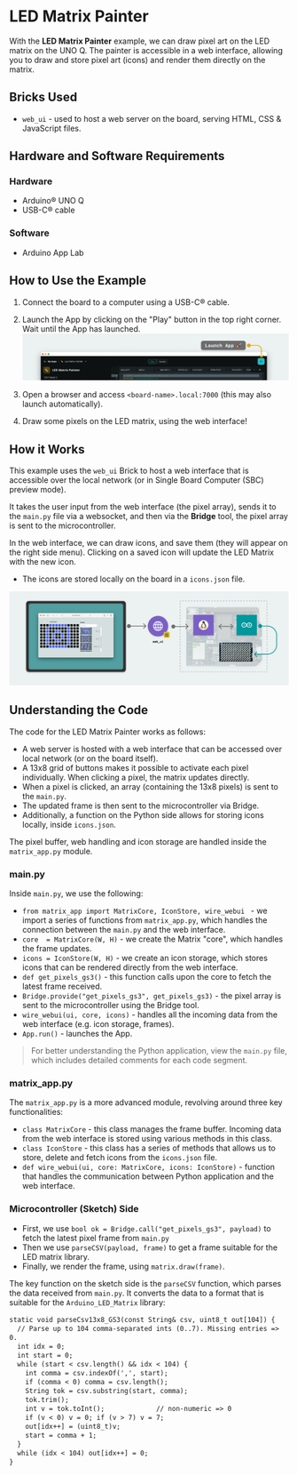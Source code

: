 # LED Matrix Painter

With the **LED Matrix Painter** example, we can draw pixel art on the LED matrix on the UNO Q. The painter is accessible in a web interface, allowing you to draw and store pixel art (icons) and render them directly on the matrix.

## Bricks Used

- `web_ui` - used to host a web server on the board, serving HTML, CSS & JavaScript files.

## Hardware and Software Requirements

### Hardware

- Arduino® UNO Q
- USB-C® cable

### Software

- Arduino App Lab

## How to Use the Example

1. Connect the board to a computer using a USB-C® cable.
2. Launch the App by clicking on the "Play" button in the top right corner. Wait until the App has launched.
    ![Launching an App](images/launch-app.png)

4. Open a browser and access `<board-name>.local:7000` (this may also launch automatically).
5. Draw some pixels on the LED matrix, using the web interface!

## How it Works

This example uses the `web_ui` Brick to host a web interface that is accessible over the local network (or in Single Board Computer (SBC) preview mode).

It takes the user input from the web interface (the pixel array), sends it to the `main.py` file via a websocket, and then via the **Bridge** tool, the pixel array is sent to the microcontroller.

In the web interface, we can draw icons, and save them (they will appear on the right side menu). Clicking on a saved icon will update the LED Matrix with the new icon.
- The icons are stored locally on the board in a `icons.json` file.

![How LED Matrix Painter works](images/led-matrix-painter.png)

## Understanding the Code

The code for the LED Matrix Painter works as follows: 
- A web server is hosted with a web interface that can be accessed over local network (or on the board itself).
- A 13x8 grid of buttons makes it possible to activate each pixel individually. When clicking a pixel, the matrix updates directly.
- When a pixel is clicked, an array (containing the 13x8 pixels) is sent to the `main.py`.
- The updated frame is then sent to the microcontroller via Bridge.
- Additionally, a function on the Python side allows for storing icons locally, inside `icons.json`.

The pixel buffer, web handling and icon storage are handled inside the `matrix_app.py` module.

### main.py

Inside `main.py`, we use the following:
- `from matrix_app import MatrixCore, IconStore, wire_webui ` - we import a series of functions from `matrix_app.py`, which handles the connection between the `main.py` and the web interface.
- `core  = MatrixCore(W, H)` - we create the Matrix "core", which handles the frame updates.
- `icons = IconStore(W, H)` - we create an icon storage, which stores icons that can be rendered directly from the web interface.
- `def get_pixels_gs3()` - this function calls upon the core to fetch the latest frame received.
- `Bridge.provide("get_pixels_gs3", get_pixels_gs3)` - the pixel array is sent to the microcontroller using the Bridge tool.
- `wire_webui(ui, core, icons)` - handles all the incoming data from the web interface (e.g. icon storage, frames).
- `App.run()` - launches the App.

>For better understanding the Python application, view the `main.py` file, which includes detailed comments for each code segment.

### matrix_app.py

The `matrix_app.py` is a more advanced module, revolving around three key functionalities:
- `class MatrixCore` - this class manages the frame buffer. Incoming data from the web interface is stored using various methods in this class.
- `class IconStore` - this class has a series of methods that allows us to store, delete and fetch icons from the `icons.json` file.
- `def wire_webui(ui, core: MatrixCore, icons: IconStore)` - function that handles the communication between Python application and the web interface.

### Microcontroller (Sketch) Side

- First, we use `bool ok = Bridge.call("get_pixels_gs3", payload)` to fetch the latest pixel frame from `main.py`
- Then we use `parseCSV(payload, frame)` to get a frame suitable for the LED matrix library.
- Finally, we render the frame, using `matrix.draw(frame)`.

The key function on the sketch side is the `parseCSV` function, which parses the data received from `main.py`.
It converts the data to a format that is suitable for the `Arduino_LED_Matrix` library:

```arduino
static void parseCsv13x8_GS3(const String& csv, uint8_t out[104]) {
  // Parse up to 104 comma-separated ints (0..7). Missing entries => 0.
  int idx = 0;
  int start = 0;
  while (start < csv.length() && idx < 104) {
    int comma = csv.indexOf(',', start);
    if (comma < 0) comma = csv.length();
    String tok = csv.substring(start, comma);
    tok.trim();
    int v = tok.toInt();             // non-numeric => 0
    if (v < 0) v = 0; if (v > 7) v = 7;
    out[idx++] = (uint8_t)v;
    start = comma + 1;
  }
  while (idx < 104) out[idx++] = 0;
}
```